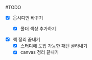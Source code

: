 #TODO

- [x] 옵시디언 바꾸기
	- [x] 폴더 색상 추가하기


- [x] 책 정리 끝내기
	- [x] 스터디에 도입 가능한 패턴 골라내기
	- [x] canvas 정리 끝내기
